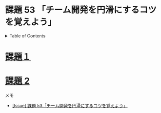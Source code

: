 # 課題 53 「チーム開発を円滑にするコツを覚えよう」

<!-- START doctoc generated TOC please keep comment here to allow auto update -->
<!-- DON'T EDIT THIS SECTION, INSTEAD RE-RUN doctoc TO UPDATE -->
<details>
<summary>Table of Contents</summary>

- [課題１](#%E8%AA%B2%E9%A1%8C%EF%BC%91)
- [課題 2](#%E8%AA%B2%E9%A1%8C-2)

</details>
<!-- END doctoc generated TOC please keep comment here to allow auto update -->

# [課題１](./task_1)

# [課題 2](./task_2)

メモ

- [[Issue] 課題 53「チーム開発を円滑にするコツを覚えよう」](https://github.com/shimopino/praha-challenges/issues/138)
